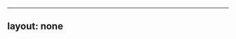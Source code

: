 ---
layout: none
-----

<RedoclyAPIBlock src="/firefly-services/docs/photoshop_status_rbg_createMask.json" width="600px" disableSidebar hideTryItPanel />
